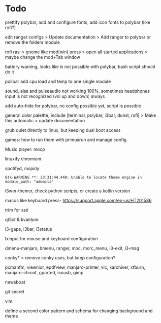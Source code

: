 # Todo

prettify polybar, add and configure fonts, add icon fonts to polybar (like rofi?)

edit ranger configs > Update documentation > Add ranger to polybar or remove the folders module

rofi rasi > gnome like mod(win) press > open all started applications > maybe change the mod+Tab window

battery warning, looks like is not possible with polybar, bash script should do it

polibar add cpu load and temp to one single module

sound, alsa and pulseaudio not working 100%, sometimes headphones input is not recognized (vol up and down) always

add auto-hide for polybar, no config possible yet, script is possible

general color paleltte, include [terminal, polybar, i3bar, dunst, rofi] > Make this automatic > update documentation

grub quiet directly to linux, but keeping dual boot access

games: how to run them with primusrun and manage config.

Music player: mocp

linuxify chromium

spotifyd, mopidy

`Gtk-WARNING **: 23:31:44.440: Unable to locate theme engine in module_path: "adwaita"`

i3wm-themer, check python scripts, or create a kotlin version

macos like keyboard press- https://support.apple.com/en-us/HT201586

trim for ssd

qt5ct & kvantum

i3-gaps, i3bar, i3status

lxinput for mouse and keyboard configuration

dmenu-manjaro, bmenu, ranger, moc, morc_menu, i3-exit, i3-msg

conky* > remove conky uses, but keep configuration?

pcmanfm, viewnior, epdfview, manjaro-printer, vlc, xarchiver, xfburn, manjaro-chroot, gparted, isousb, gimp

newsboat

git secret

vim

define a second color pattern and schema for changing background and theme


